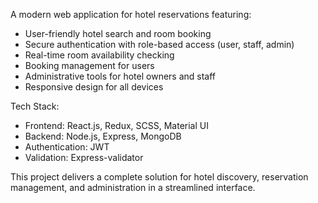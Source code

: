 A modern web application for hotel reservations featuring:
- User-friendly hotel search and room booking
- Secure authentication with role-based access (user, staff, admin)
- Real-time room availability checking
- Booking management for users
- Administrative tools for hotel owners and staff
- Responsive design for all devices
  
Tech Stack:
- Frontend: React.js, Redux, SCSS, Material UI
- Backend: Node.js, Express, MongoDB
- Authentication: JWT
- Validation: Express-validator
  
This project delivers a complete solution for hotel discovery, reservation management, and administration in a streamlined interface.
